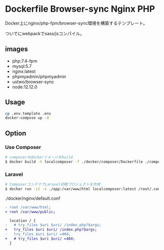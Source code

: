 # Dockerfile Browser-sync Nginx PHP

Docker上にnginx/php-fpm/browser-sync環境を構築するテンプレート。

ついでにwebpackでsass/jsコンパイル。

## images

- php:7.4-fpm
- mysql:5.7
- nginx:latest
- phpmyadmin/phpmyadmin
- ustwo/browser-sync
- node:12.12.0

## Usage

```sh
cp .env.template .env
docker-compose up -d
```

## Option

### Use Composer

```sh
# composerのdockerイメージをbuild
$ docker build -t localcomposer -f ./docker/composer/Dockerfile ./composer
```

### Laravel

``` sh
# ComposerコンテナでLaravel初期プロジェクトを作成
$ docker run -it -v ./app:/var/www/html localcomposer:latest /root/.composer/vendor/bin/laravel new app
```

./docker/nginx/default.conf

``` diff
- root /var/www/html;
+ root /var/www/public;

  location / {
-   # try_files $uri $uri/ /index.php?$args;
+   try_files $uri $uri/ /index.php?$args;
-   try_files $uri $uri/ =404;
+   # try_files $uri $uri/ =404;
  }
```
